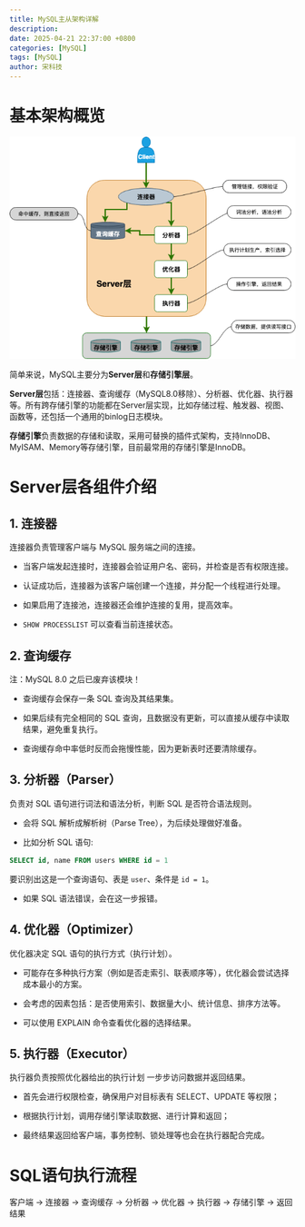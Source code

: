 ```yaml
---
title: MySQL主从架构详解
description: 
date: 2025-04-21 22:37:00 +0800
categories: [MySQL]
tags: [MySQL]
author: 宋科技
---
```

# 基本架构概览

![MySQL基础架构图](/assets/imgs/MySQL基础架构图.png)

简单来说，MySQL主要分为**Server层**和**存储引擎层**。

**Server层**包括：连接器、查询缓存（MySQL8.0移除）、分析器、优化器、执行器等。所有跨存储引擎的功能都在Server层实现，比如存储过程、触发器、视图、函数等，还包括一个通用的binlog日志模块。

**存储引擎**负责数据的存储和读取，采用可替换的插件式架构，支持InnoDB、MyISAM、Memory等存储引擎，目前最常用的存储引擎是InnoDB。

# Server层各组件介绍

## 1. 连接器

连接器负责管理客户端与 MySQL 服务端之间的连接。

- 当客户端发起连接时，连接器会验证用户名、密码，并检查是否有权限连接。

- 认证成功后，连接器为该客户端创建一个连接，并分配一个线程进行处理。

- 如果启用了连接池，连接器还会维护连接的复用，提高效率。

- `SHOW PROCESSLIST` 可以查看当前连接状态。

## 2. 查询缓存

注：MySQL 8.0 之后已废弃该模块！

- 查询缓存会保存一条 SQL 查询及其结果集。

- 如果后续有完全相同的 SQL 查询，且数据没有更新，可以直接从缓存中读取结果，避免重复执行。

- 查询缓存命中率低时反而会拖慢性能，因为更新表时还要清除缓存。

## 3. 分析器（Parser）

负责对 SQL 语句进行词法和语法分析，判断 SQL 是否符合语法规则。

- 会将 SQL 解析成解析树（Parse Tree），为后续处理做好准备。

- 比如分析 SQL 语句:

```sql
SELECT id, name FROM users WHERE id = 1
```

要识别出这是一个查询语句、表是 `user`、条件是 `id = 1`。

- 如果 SQL 语法错误，会在这一步报错。

## 4. 优化器（Optimizer）

优化器决定 SQL 语句的执行方式（执行计划）。

- 可能存在多种执行方案（例如是否走索引、联表顺序等），优化器会尝试选择成本最小的方案。

- 会考虑的因素包括：是否使用索引、数据量大小、统计信息、排序方法等。

- 可以使用 EXPLAIN 命令查看优化器的选择结果。

## 5. 执行器（Executor）

执行器负责按照优化器给出的执行计划 一步步访问数据并返回结果。

- 首先会进行权限检查，确保用户对目标表有 SELECT、UPDATE 等权限；

- 根据执行计划，调用存储引擎读取数据、进行计算和返回；

- 最终结果返回给客户端，事务控制、锁处理等也会在执行器配合完成。


# SQL语句执行流程
客户端 → 连接器 → 查询缓存 → 分析器 → 优化器 → 执行器 → 存储引擎 → 返回结果
